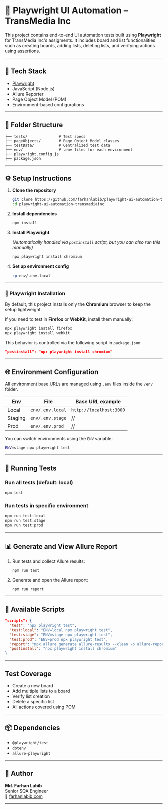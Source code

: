 # 🎯 Playwright UI Automation – TransMedia Inc

This project contains end-to-end UI automation tests built using **Playwright** for TransMedia Inc's assigments. It includes board and list functionalities such as creating boards, adding lists, deleting lists, and verifying actions using assertions.

---

## 🚀 Tech Stack

- [Playwright](https://playwright.dev/)
- JavaScript (Node.js)
- Allure Reporter
- Page Object Model (POM)
- Environment-based configurations

---

## 📁 Folder Structure

```
├── tests/              # Test specs
├── pageObjects/        # Page Object Model classes
├── testData/           # Centralized test data
├── env/                # .env files for each environment
├── playwright.config.js
├── package.json
```

---

## ⚙️ Setup Instructions

1. **Clone the repository**
   ```bash
   git clone https://github.com/farhanlabib/playwright-ui-automation-transmediainc.git
   cd playwright-ui-automation-transmediainc
   ```

2. **Install dependencies**
   ```bash
   npm install
   ```

3. **Install Playwright**

   *(Automatically handled via `postinstall` script, but you can also run this manually)*
   ```bash
   npx playwright install chromium
   ```

4. **Set up environment config**
   ```bash
   cp env/.env.local
   ```

---
### 🔧 Playwright Installation

By default, this project installs only the **Chromium** browser to keep the setup lightweight.

If you need to test in **Firefox** or **WebKit**, install them manually:

```bash
npx playwright install firefox
npx playwright install webkit
```

This behavior is controlled via the following script in `package.json`:

```json
"postinstall": "npx playwright install chromium"
```

---

## 🌐 Environment Configuration

All environment base URLs are managed using `.env` files inside the `/env` folder.

| Env     | File              | Base URL example                 |
|---------|-------------------|----------------------------------|
| Local   | `env/.env.local`  | `http://localhost:3000`          |
| Staging | `env/.env.stage`  | //                               |
| Prod    | `env/.env.prod`   | //                               |

You can switch environments using the `ENV` variable:
```bash
ENV=stage npx playwright test
```

---

## 🧪 Running Tests

### Run all tests (default: local)
```bash
npm test
```

### Run tests in specific environment
```bash
npm run test:local
npm run test:stage
npm run test:prod
```
---

## 📊 Generate and View Allure Report

1. Run tests and collect Allure results:
   ```bash
   npm run test
   ```

2. Generate and open the Allure report:
   ```bash
   npm run report
   ```

---

## 📜 Available Scripts

```json
"scripts": {
  "test": "npx playwright test",
  "test:local": "ENV=local npx playwright test",
  "test:stage": "ENV=stage npx playwright test",
  "test:prod": "ENV=prod npx playwright test",
  "report": "npx allure generate allure-results --clean -o allure-report && npx allure open allure-report",
  "postinstall": "npx playwright install chromium"
}
```

---

## Test Coverage

- Create a new board
- Add multiple lists to a board
- Verify list creation
- Delete a specific list
- All actions covered using POM

---

## 📦 Dependencies

- `@playwright/test`
- `dotenv`
- `allure-playwright`

---

## 👤 Author

**Md. Farhan Labib**  
Senior SQA Engineer  
🔗 [farhanlabib.com](https://farhanlabib.com)

---
